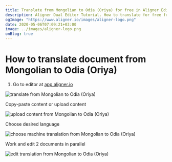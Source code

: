 ```yaml
---
title: Translate from Mongolian to Odia (Oriya) for free in Aligner Editor
description: Aligner Dual Editor Tutorial. How to translate for free from Mongolian to Odia (Oriya). Aligner is multilingual document management platform. 
ogImage: "https://www.aligner.io/images/aligner-logo.png"
date: 2020-05-06T07:09:21+03:00
image: ../images/aligner-logo.png
onBlog: true
---
```


# How to translate document from Mongolian to Odia (Oriya)

1. Go to editor at [app.aligner.io](https://app.aligner.io "Aligner App web page")

![translate from Mongolian to Odia (Oriya)](../aligner-blank-editor.png "translate from Mongolian to Odia (Oriya)")

Copy-paste content or upload content

![upload content from Mongolian to Odia (Oriya)](../aligner-uploaded-document.png "upload content from Mongolian to Odia (Oriya)")

Choose desired language

![choose machine translation from Mongolian to Odia (Oriya)](../aligner-language-dropdown.png "choose machine translation from Mongolian to Odia (Oriya)")

Work and edit 2 documents in parallel

![edit translation from Mongolian to Odia (Oriya)](../aligner-double-sitded-editor.png "edit translation from Mongolian to Odia (Oriya)")

